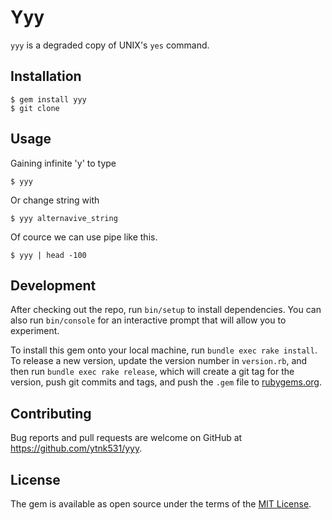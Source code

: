 # Yyy
`yyy` is a degraded copy of UNIX's `yes` command.


## Installation
    $ gem install yyy
    $ git clone

## Usage
Gaining infinite 'y' to type
    
    $ yyy
Or change string with

    $ yyy alternavive_string
Of cource we can use pipe like this.
    
    $ yyy | head -100

## Development

After checking out the repo, run `bin/setup` to install dependencies. You can also run `bin/console` for an interactive prompt that will allow you to experiment.

To install this gem onto your local machine, run `bundle exec rake install`. To release a new version, update the version number in `version.rb`, and then run `bundle exec rake release`, which will create a git tag for the version, push git commits and tags, and push the `.gem` file to [rubygems.org](https://rubygems.org).

## Contributing

Bug reports and pull requests are welcome on GitHub at https://github.com/ytnk531/yyy.

## License

The gem is available as open source under the terms of the [MIT License](https://opensource.org/licenses/MIT).
